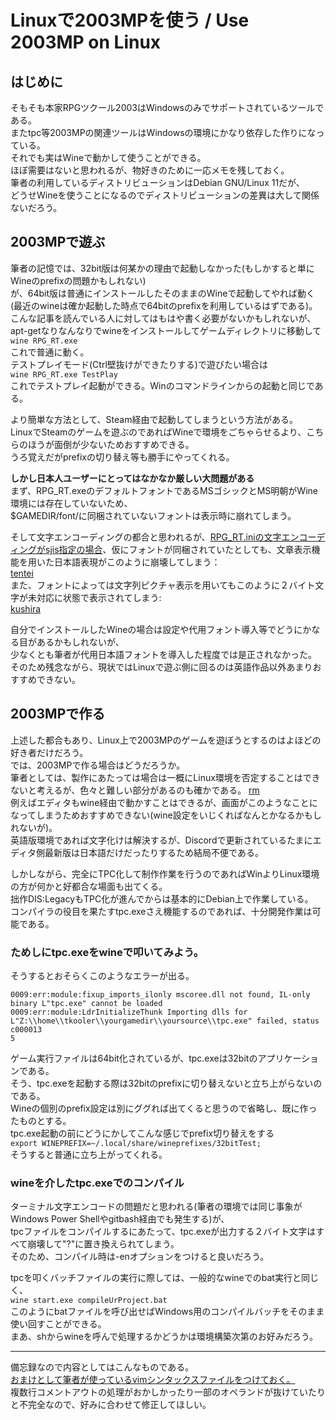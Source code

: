 # Linuxで2003MPを使う / Use 2003MP on Linux  
## はじめに  
そもそも本家RPGツクール2003はWindowsのみでサポートされているツールである。  
またtpc等2003MPの関連ツールはWindowsの環境にかなり依存した作りになっている。  
それでも実はWineで動かして使うことができる。  
ほぼ需要はないと思われるが、物好きのために一応メモを残しておく。  
筆者の利用しているディストリビューションはDebian GNU/Linux 11だが、  
どうせWineを使うことになるのでディストリビューションの差異は大して関係ないだろう。
  
## 2003MPで遊ぶ
筆者の記憶では、32bit版は何某かの理由で起動しなかった(もしかすると単にWineのprefixの問題かもしれない)  
が、64bit版は普通にインストールしたそのままのWineで起動してやれば動く(最近のwineは確か起動した時点で64bitのprefixを利用しているはずである)。  
こんな記事を読んでいる人に対してはもはや書く必要がないかもしれないが、  
apt-getなりなんなりでwineをインストールしてゲームディレクトリに移動して  
`wine RPG_RT.exe`  
これで普通に動く。  
テストプレイモード(Ctrl壁抜けができたりする)で遊びたい場合は  
`wine RPG_RT.exe TestPlay`  
これでテストプレイ起動ができる。Winのコマンドラインからの起動と同じである。  
  
より簡単な方法として、Steam経由で起動してしまうという方法がある。  
LinuxでSteamのゲームを遊ぶのであればWineで環境をごちゃらせるより、こちらのほうが面倒が少ないためおすすめできる。  
うろ覚えだがprefixの切り替え等も勝手にやってくれる。  
  
**しかし日本人ユーザーにとってはなかなか厳しい大問題がある**  
まず、RPG_RT.exeのデフォルトフォントであるMSゴシックとMS明朝がWine環境には存在していないため、  
$GAMEDIR/font/に同梱されていないフォントは表示時に崩れてしまう。  
  
そして文字エンコーディングの都合と思われるが、[RPG_RT.iniの文字エンコーディングがsjis指定の場合](/Misc/RPG_RT.ini.md)、仮にフォントが同梱されていたとしても、文章表示機能を用いた日本語表現がこのように崩壊してしまう：  
[tentei](./img/231009_182728.png)  
また、フォントによっては文字列ピクチャ表示を用いてもこのように２バイト文字が未対応に状態で表示されてしまう:  
[kushira](./img/231009_182710.png)  
  
自分でインストールしたWineの場合は設定や代用フォント導入等でどうにかなる目があるかもしれないが、  
少なくとも筆者が代用日本語フォントを導入した程度では是正されなかった。  
そのため残念ながら、現状ではLinuxで遊ぶ側に回るのは英語作品以外あまりおすすめできない。  
  
## 2003MPで作る
上述した都合もあり、Linux上で2003MPのゲームを遊ぼうとするのはよほどの好き者だけだろう。  
では、2003MPで作る場合はどうだろうか。  
筆者としては、製作にあたっては場合は一概にLinux環境を否定することはできないと考えるが、色々と難しい部分があるのも確かである。
[rm](./img/rmscr.png)  
例えばエディタもwine経由で動かすことはできるが、画面がこのようなことになってしまうためおすすめできない(wine設定をいじくればなんとかなるかもしれないが)。  
英語版環境であれば文字化けは解決するが、Discordで更新されているたまにエディタ側最新版は日本語だけだったりするため結局不便である。  
  
しかしながら、完全にTPC化して制作作業を行うのであればWinよりLinux環境の方が何かと好都合な場面も出てくる。  
拙作DIS:LegacyもTPC化が進んでからは基本的にDebian上で作業している。  
コンパイラの役目を果たすtpc.exeさえ機能するのであれば、十分開発作業は可能である。  
### ためしにtpc.exeをwineで叩いてみよう。  
そうするとおそらくこのようなエラーが出る。  
```
0009:err:module:fixup_imports_ilonly mscoree.dll not found, IL-only binary L"tpc.exe" cannot be loaded
0009:err:module:LdrInitializeThunk Importing dlls for L"Z:\\home\\tkooler\\yourgamedir\\yoursource\\tpc.exe" failed, status c000013
5
```
ゲーム実行ファイルは64bit化されているが、tpc.exeは32bitのアプリケーションである。  
そう、tpc.exeを起動する際は32bitのprefixに切り替えないと立ち上がらないのである。  
Wineの個別のprefix設定は別にググれば出てくると思うので省略し、既に作ったものとする。  
tpc.exe起動の前にどうにかしてこんな感じでprefix切り替えをする  
`export WINEPREFIX=~/.local/share/wineprefixes/32bitTest;`  
そうすると普通に立ち上がってくれる。  
  
### wineを介したtpc.exeでのコンパイル
ターミナル文字エンコードの問題だと思われる(筆者の環境では同じ事象がWindows Power Shellやgitbash経由でも発生する)が、  
tpcファイルをコンパイルするにあたって、tpc.exeが出力する２バイト文字はすべて崩壊して"?"に置き換えられてしまう。  
そのため、コンパイル時は-enオプションをつけると良いだろう。  
  
tpcを叩くバッチファイルの実行に際しては、一般的なwineでのbat実行と同じく、  
`wine start.exe compileUrProject.bat`  
このようにbatファイルを呼び出せばWindows用のコンパイルバッチをそのまま使い回すことができる。  
まあ、shからwineを呼んで処理するかどうかは環境構築次第のお好みだろう。  

------------------------------------------------

備忘録なので内容としてはこんなものである。  
[おまけとして筆者が使っているvimシンタックスファイルをつけておく。](./appendix/tpc.vim)  
複数行コメントアウトの処理がおかしかったり一部のオペランドが抜けていたりと不完全なので、好みに合わせて修正してほしい。  

